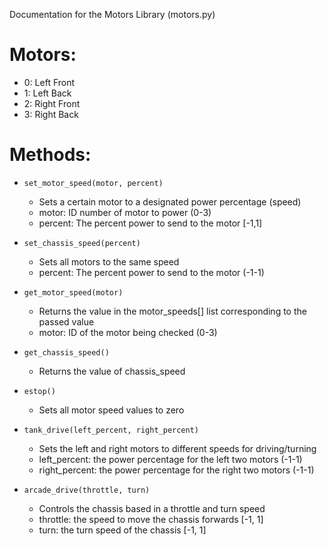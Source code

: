 
Documentation for the Motors Library (motors.py)
# Motors:
- 0: Left Front
- 1: Left Back
- 2: Right Front
- 3: Right Back


# Methods:
- `set_motor_speed(motor, percent)`
    - Sets a certain motor to a designated power percentage (speed)
    - motor: ID number of motor to power (0-3)
    - percent: The percent power to send to the motor [-1,1]

- `set_chassis_speed(percent)`
    - Sets all motors to the same speed
    - percent: The percent power to send to the motor (-1-1)

- `get_motor_speed(motor)`
    - Returns the value in the motor_speeds[] list corresponding to the passed value
    - motor: ID of the motor being checked (0-3)

- `get_chassis_speed()`
    - Returns the value of chassis_speed

- `estop()`
    - Sets all motor speed values to zero

- `tank_drive(left_percent, right_percent)`
    - Sets the left and right motors to different speeds for driving/turning
    - left_percent: the power percentage for the left two motors (-1-1)
    - right_percent: the power percentage for the right two motors (-1-1)

- `arcade_drive(throttle, turn)`
    - Controls the chassis based in a throttle and turn speed
    - throttle: the speed to move the chassis forwards [-1, 1]
    - turn: the turn speed of the chassis [-1, 1]
